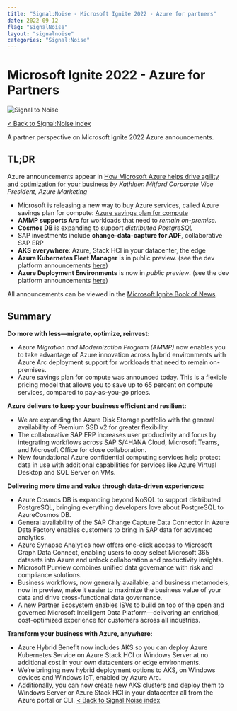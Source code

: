 ```yaml
---
title: "Signal:Noise - Microsoft Ignite 2022 - Azure for partners"
date: 2022-09-12
flag: "SignalNoise"
layout: "signalnoise"
categories: "Signal:Noise"
---
```


# Microsoft Ignite 2022 - Azure for Partners

![Signal to Noise](/PartnerCrucible/Library/signaltonoise-msignite2022.png)

[< Back to Signal:Noise index](/PartnerCrucible/SignaltoNoise)

A partner perspective on Microsoft Ignite 2022 Azure announcements.

## TL;DR

Azure announcements appear in [How Microsoft Azure helps drive agility and optimization for your business](https://azure.microsoft.com/en-ca/blog/how-microsoft-azure-helps-drive-agility-and-optimization-for-your-business/) *by Kathleen Mitford Corporate Vice President, Azure Marketing*

* Microsoft is releasing a new way to buy Azure services, called Azure savings plan for compute: [Azure savings plan for compute](https://partner.microsoft.com/en-US/resources/collection/azure-savings-plan-for-compute#/)
* **AMMP supports Arc** for workloads that need to *remain on-premise.*
* **Cosmos DB** is expanding to support *distributed PostgreSQL*
* SAP investments include **change-data-capture for ADF**, collaborative SAP ERP
* **AKS everywhere**: Azure, Stack HCI in your datacenter, the edge
* **Azure Kubernetes Fleet Manager** is in public preview. (see the dev platform announcements [here](https://azure.microsoft.com/en-ca/blog/modernize-with-microsoft-cloud-the-most-complete-developer-platform/))
* **Azure Deployment Environments**  is now in *public preview*. (see the dev platform announcements [here](https://azure.microsoft.com/en-ca/blog/modernize-with-microsoft-cloud-the-most-complete-developer-platform/))

All announcements can be viewed in the [Microsoft Ignite Book of News](https://news.microsoft.com/ignite-2022-book-of-news/).

## Summary

  **Do more with less—migrate, optimize, reinvest:**
  * *Azure Migration and Modernization Program (AMMP)* now enables you to take advantage of Azure innovation across hybrid environments with Azure Arc deployment support for workloads that need to remain on-premises.
  * Azure savings plan for compute was announced today. This is a flexible pricing model that allows you to save up to 65 percent on compute services, compared to pay-as-you-go prices.

  **Azure delivers to keep your business efficient and resilient:**
  * We are expanding the Azure Disk Storage portfolio with the general availability of Premium SSD v2 for greater flexibility.
  * The collaborative SAP ERP increases user productivity and focus by integrating workflows across SAP S/4HANA Cloud, Microsoft Teams, and Microsoft Office for close collaboration.
  * New foundational Azure confidential computing services help protect data in use with additional capabilities for services like Azure Virtual Desktop and SQL Server on VMs.

  **Delivering more time and value through data-driven experiences:**
  * Azure Cosmos DB is expanding beyond NoSQL to support distributed PostgreSQL, bringing everything developers love about PostgreSQL to AzureCosmos DB.
  * General availability of the SAP Change Capture Data Connector in Azure Data Factory enables customers to bring in SAP data for advanced analytics.
  * Azure Synapse Analytics now offers one-click access to Microsoft Graph Data Connect, enabling users to copy select Microsoft 365 datasets into Azure and unlock collaboration and productivity insights.
  * Microsoft Purview combines unified data governance with risk and compliance solutions.
  * Business workflows, now generally available, and business metamodels, now in preview, make it easier to maximize the business value of your data and drive cross-functional data governance.
  * A new Partner Ecosystem enables ISVs to build on top of the open and governed Microsoft Intelligent Data Platform—delivering an enriched, cost-optimized experience for customers across all industries.

  **Transform your business with Azure, anywhere:**
  * Azure Hybrid Benefit now includes AKS so you can deploy Azure Kubernetes Service on Azure Stack HCI or Windows Server at no additional cost in your own datacenters or edge environments.
  * We’re bringing new hybrid deployment options to AKS, on Windows devices and Windows IoT, enabled by Azure Arc.
  * Additionally, you can now create new AKS clusters and deploy them to Windows Server or Azure Stack HCI in your datacenter all from the Azure portal or CLI.
 [< Back to Signal:Noise index](/PartnerCrucible/SignaltoNoise)

